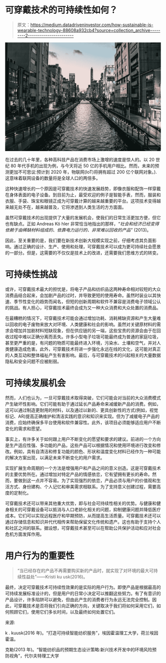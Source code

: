 # 可穿戴技术的可持续性如何？

> 原文：<https://medium.datadriveninvestor.com/how-sustainable-is-wearable-technology-88608a932cb4?source=collection_archive---------2----------------------->

![](img/e0bc03cea2a6448e60b723de1ac0d977.png)

在过去的几十年里，各种高科技产品在消费市场上激增的速度是惊人的。以 20 世纪 80 年代手机的出现为例，与今天将近 50 亿的手机用户相比。然而，未来的预测更加不可思议:预计到 2020 年，物联网(IoT)将拥有超过 200 亿个联网对象。).这意味着联网设备的数量将是全球人口的两倍多。

这种快速增长的一个原因是可穿戴技术的快速发展趋势，即像衣服和配饰一样穿戴在身体表面的电子设备。到目前为止，最受欢迎的例子是智能手表，然而，服装和衣服、手袋、珠宝和眼镜正成为可穿戴计算的越来越重要的平台。这项技术变得越来越无处不在，越来越普及，它将渗透到人类生活的方方面面。

虽然可穿戴技术的出现提供了大量的发展机会，使我们的日常生活更加方便，但它也有缺点。正如 Andreas Kö hler 非常恰当地指出的那样，*“社会和经济已经变得依赖于由稀缺材料组成的、依靠电力运行的、非常难以回收的产品”* (2013)。

因此，至关重要的是，我们要在新技术创新大规模实现之前，仔细考虑其负面影响。通过正确的设计、生产、使用和处理，可穿戴技术可以成为更可持续社会愿景的一部分。但是，这需要的不仅仅是技术上的改进，还需要我们思维方式的转变。

# 可持续性挑战

或许，可穿戴技术最大的担忧是，将电子产品和纺织品这两种寿命相对较短的大众消费品结合起来，会加剧产品的过时，并导致更短的使用寿命。虽然时装业以其快速、季节性变化的趋势而闻名，但短的创新周期和软件不兼容是消费电子领域公认的挑战。有人担心，可穿戴技术最终会成为又一种大众消费和大众处置的消费品。

在最糟糕的情况下，可穿戴技术可能会通过增加功耗、消耗稀缺资源和产生大量难以回收的电子废物来放大对环境、人类健康和社会的影响。虽然对关键原材料的需求会增加并加剧材料短缺现象，但在供应链的另一端，这些宝贵的资源会由于在回收过程中难以正确分离而丢失。许多小型电子垃圾可能最终成为普通的家庭垃圾，甚至更严重的是，有问题的物质可能最终进入环境，污染水、土壤和空气，并对人类健康造成危害。此外，可穿戴技术将进一步强化永远在线的文化，这可能对真正的人类互动和整体福祉产生有害影响。最后，与可穿戴技术的兴起相关的大量数据隐私和安全问题不应被削弱。

# 可持续发展机会

然而，人们也认为，一旦可穿戴技术取得突破，它们可能会对当前的大众消费模式产生破坏性影响。它们可能有助于通过延长产品寿命来减缓新产品的消费。例如，这可以通过制造更耐用的材料，以及通过以新的、更具创新性的方式(例如，视觉标记、AR)提高正确维护和清洁实践的意识和知识来实现。但为了减缓电子产品的消费，应始终确保多平台使用和软件兼容性。此外，该项目必须能够适应用户不断变化的需求和愿望。

事实上，有许多关于如何跟上用户不断变化的愿望和要求的建议。前进的一个方向是生产适应性强、多功能的产品，这些产品可以根据情况和使用环境进行改变和修改。例如，具有自清洁和修复功能的颜色、形状和温度变化材料已经作为一种可能的解决方案出现，以满足未来不断变化的用户需求。

实现扩展生命周期的一个方法是增强用户和产品之间的意义创造。这是可穿戴技术的主要优势所在。通过增加对特定产品的情感依恋，它有望拥有更长的寿命。然而，要做到这一点并不容易。为了实现强烈的依恋，产品必须与用户的价值观和生活方式、身份建构、个人记忆和审美需求相联系。为了支持意义创建过程，需要高度的定制化。

可穿戴技术还可以带来其他重大优势，即与社会可持续性相关的优势。与健康和健身相关的可穿戴设备可以抵消与人口老龄化相关的问题，抑制健康问题并降低医疗成本。它们可以实现远程医疗和早期预防，从而提高生活质量。可穿戴技术还可以通过存储信息和知识并代代相传来帮助保留文化传统和遗产。这也有助于支持个人和社区之间的联系。据设想，可穿戴技术甚至可以在帮助公共保护活动和应对社会危机方面发挥作用。

# 用户行为的重要性

> “当已经存在的产品不再需要购买新的产品时，就实现了对环境的最大可持续性益处”——Kristi ku usk(2016)。

最终，决定可穿戴技术可持续性效果的是实际的用户行为。即使产品是根据最高的可持续发展标准设计的，但是用户的日常小决定可以推翻这些努力。有了有意识的产品设计，许多陷阱可以避免，但由此产生的消费者行为永远无法完全控制。因此，可穿戴技术是否将我们引向正确的方向，关键取决于我们将如何采用它们，如何照顾它们，使用它们多长时间，以及最终如何处置它们。

来源:

k . kuusk(2016 年)。“打造可持续智能纺织服务”，埃因霍温理工大学，荷兰埃因霍温。

克勒(2013 年)。“智能纺织品的预期生态设计策略:新兴技术开发中的环境风险预防视角”，代尔夫特理工大学